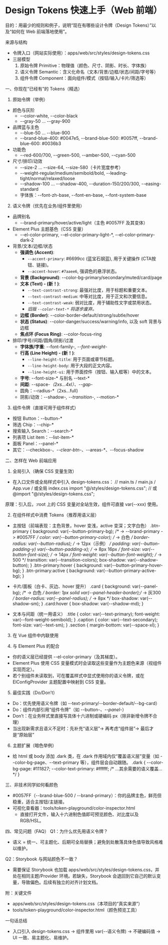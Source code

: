 # Design Tokens 快速上手（Web 前端）

目的：用最少的规则和例子，说明“现在有哪些设计令牌（Design Tokens）”以及“如何在 Web 前端落地使用”。

来源与结构
- 令牌入口（网站实际使用）：apps/web/src/styles/design-tokens.css
- 三层模型
  1) 原始令牌 Primitive：物理值（颜色、尺寸、阴影、时长、字体族）
  2) 语义令牌 Semantic：含义化命名（文本/背景/边框/状态/间距/字号等）
  3) 组件令牌 Component：面向组件/模式（按钮/输入/卡片/筛选等）

一、你现在“已经有”的 Tokens（精选）
1) 原始令牌（举例）
- 颜色与灰阶
  - --color-white, --color-black
  - --gray-50 … --gray-900
- 品牌蓝与主色
  - --blue-50 … --blue-900
  - --brand-blue-400: #0047e5, --brand-blue-500: #0057ff, --brand-blue-600: #0036b3
- 功能色
  - --red-600/700, --green-500, --amber-500, --cyan-500
- 尺寸/排印/动效
  - --size-2 … --size-64, --size-580（卡片宽度参考）
  - --weight-regular/medium/semibold/bold, --leading-tight/normal/relaxed/loose
  - --shadow-100 … --shadow-400, --duration-150/200/300, --easing-standard
  - 字体族：--font-zh-base, --font-en-base, --font-system-base

2) 语义令牌（优先在业务/组件里使用）
- 品牌别名
  - --brand-primary/hover/active/light（主色 #0057FF 及其变体）
- Element Plus 主题基色（CSS 变量）
  - --el-color-primary, --el-color-primary-light-*, --el-color-primary-dark-2
- 背景/文本/边框/状态
  - **强调色 (Accent)**:
    - `--accent-primary`: #6699cc (蓝宝石钢蓝), 用于关键操作 (CTA按钮、链接)。
    - `--accent-hover`: `#7aaee6`, 强调色的悬浮状态。
  - **背景 (Background)**: --color-bg-primary/secondary/muted/card/page
  - **文本 (Text) - (新！)**:
    - `--text-contrast-strong`: 最强对比度，用于标题和重要文本。
    - `--text-contrast-medium`: 中等对比度，用于正文和次要信息。
    - `--text-contrast-weak`: 弱对比度，用于辅助性文字或禁用状态。
    - *旧版 `--color-text-*` 将逐步废弃。*
  - **边框 (Border)**: --color-border-default/strong/subtle/hover
  - **状态 (Status)**: --color-danger/success/warning/info, 以及 soft 背景与边框
  - **焦点环 (Focus Ring)**: --color-focus-ring
- 排印/字号/间距/圆角/阴影/过渡
  - **字体族/字重**: --font-family-*, --font-weight-*
  - **行高 (Line Height) - (新！)**:
    - `--line-height-title`: 用于页面或章节标题。
    - `--line-height-body`: 用于大段的正文内容。
    - `--line-height-ui`: 用于界面控件（按钮、输入框等）中的文本。
  - **字号**: --font-size-* 与别名 --text-*
  - **间距**: --space-*（2xs…4xl）、--gap-*
  - 圆角：--radius-*（2xs…full）
  - 阴影/动效：--shadow-*, --transition-*, --motion-*

3) 组件令牌（直接可用于组件样式）
- 按钮 Button：--button-*
- 筛选 Chip：--chip-*
- 搜索输入 Search：--search-*
- 列表项 List item：--list-item-*
- 面板 Panel：--panel-*
- 其它：--checkbox-*、--clear-btn-*、--areas-*、--focus-shadow

二、怎样在 Web 前端应用
1) 全局引入（确保 CSS 变量生效）
- 在入口文件或全局样式中引入 design-tokens.css：
  // main.ts / main.js / App.vue / 或全局 index.css
  import "@/styles/design-tokens.css";
  // 或
  @import "@/styles/design-tokens.css";

原理：引入后，:root 上的 CSS 变量对全站生效，组件可直接 var(--xxx) 使用。

2) 在组件样式中消费 Tokens（推荐用语义层）
- 主按钮（前端表现：主色背景，hover 变浅，active 变深；文字白色）
  .btn-primary {
    background: var(--button-primary-bg);        /* -> --brand-primary -> #0057FF */
    color: var(--button-primary-color);          /* -> 白色 */
    border-radius: var(--button-radius);         /* -> 12px（示例） */
    padding: var(--button-padding-y) var(--button-padding-x); /* -> 8px 16px */
    font-size: var(--button-font-size);          /* -> 14px */
    font-weight: var(--button-font-weight);      /* -> 500 */
    transition: var(--transition-colors);
    box-shadow: var(--shadow-button);
  }
  .btn-primary:hover  { background: var(--button-primary-hover-bg); }
  .btn-primary:active { background: var(--button-primary-active-bg); }

- 卡片/面板（白卡、灰边、hover 提升）
  .card {
    background: var(--panel-bg);                 /* -> 白色 */
    border: 1px solid var(--panel-header-border);/* -> 灰300 */
    border-radius: var(--panel-radius);          /* -> 8px */
    box-shadow: var(--shadow-sm);
  }
  .card:hover { box-shadow: var(--shadow-md); }

- 文本与间距（统一用语义）
  .title   { color: var(--text-primary); font-weight: var(--font-weight-semibold); }
  .caption { color: var(--text-secondary); font-size: var(--text-sm); }
  .section { margin-bottom: var(--space-xl); }

3) 在 Vue 组件中内联使用
  <template>
    <div :style="{ color: 'var(--text-primary)', padding: 'var(--space-md)' }">
      示例文本
    </div>
  </template>

4) 与 Element Plus 的配合
- 你的语义层已经提供 --el-color-primary（及其梯度）。
- Element Plus 使用 CSS 变量模式时会读取这些变量作为主题色来源（视组件实现而定）。
- 若个别组件未读取到，可在覆盖样式中显式使用你的语义令牌，或在 ElConfigProvider 主题配置中映射到 CSS 变量。

5) 最佳实践（Do/Don’t）
- Do：优先使用语义令牌（如 --text-primary/--border-default/--bg-card）
- Do：组件内部引用“组件令牌”（如 --button-*、--panel-*）
- Don’t：在业务样式里直接写具体十六进制或硬编码 px（除非新增令牌不合理）
- 当出现新需求且语义不足时：先补充“语义层”→ 再考虑“组件层”→ 最后才是“原始层”

6) 主题扩展（暗色举例）
- 给 html 或 body 添加 .dark 类，在 .dark 作用域内仅“覆盖语义层”变量（如 --color-bg-page、--text-primary 等），组件层会自动跟随。
  .dark {
    --color-bg-page: #111827;
    --color-text-primary: #ffffff;
    /* …其余需要的语义覆盖… */
  }

三、非技术同学如何看颜色
- #0057FF（--brand-blue-500 / --brand-primary）：你的品牌主色，鲜亮但稳重，适合主按钮/主链接。
- 可视化查看器：tools/token-playground/color-inspector.html
  - 直接打开文件，输入十六进制色值即可预览颜色、对比度以及 RGB/HSL。

四、常见问题（FAQ）
Q1：为什么优先用语义令牌？
- 语义 = 统一、可主题化、后期可全局替换；避免到处散落具体色值导致风格难以维护。

Q2：Storybook 与网站颜色不一致？
- 需要保证 Storybook 也加载 apps/web/src/styles/design-tokens.css，并处在相同主题/Provider 环境。若缺失，Storybook 会退回到它自己的默认变量，导致偏色。后续有独立的对齐计划文档。

附：关键文件
- apps/web/src/styles/design-tokens.css（本项目的“真实来源”）
- tools/token-playground/color-inspector.html（颜色预览工具）

一句话总结
- 入口引入 design-tokens.css → 组件里用 var(--语义令牌) → 不硬编码值 → UI 一致、易主题化、易维护。
